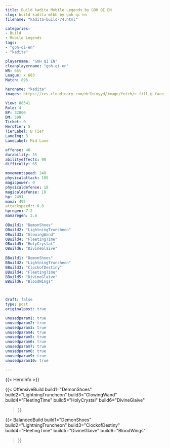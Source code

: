 ```yaml
---
title: Build kadita Mobile Legends by GOH QI EN
slug: build-kadita-mlbb-by-goh-qi-en
filename: "kadita-build-74.html"

categories: 
- Build 
- Mobile Legends
tags: 
- "goh-qi-en"
- "kadita"

playername: "GOH QI EN"
cleanplayername: "goh-qi-en"
WR: 65%
League: x 683
Match: 895 

heroname: "kadita"
images: https://res.cloudinary.com/drlhixyyd/image/fetch/c_fill,g_face,f_auto/https://cdn2-build.mobagenie.my.id/p/images/banner/full/kadita.jpg

View: 88541 
Role: 4 
BP: 32000
DM: 599 
Ticket: 0 
HeroTier: 5 
TierLabel: B Tier 
LaneImg: 3
LaneLabel: Mid Lane

offense: 46 
durability: 55 
abilityeffects: 90 
difficulty: 65 

movementspeed: 240
physicalattack: 105
magicpower: 0
physicaldefense: 18
magicaldefense: 10
hp: 2491
mana: 495
attackspeed:: 0.8
hpregen: 7.2
manaregen: 3.6
 
OBuild1: "DemonShoes"  
OBuild2: "LightningTruncheon" 
OBuild3: "GlowingWand" 
OBuild4: "FleetingTime" 
OBuild5: "HolyCrystal" 
OBuild6: "DivineGlaive" 
 
BBuild1: "DemonShoes"  
BBuild2: "LightningTruncheon" 
BBuild3: "ClockofDestiny" 
BBuild4: "FleetingTime" 
BBuild5: "DivineGlaive" 
BBuild6: "BloodWings"



draft: false
type: post
originalpost: true

unusedparam1: true
unusedparam2: true
unusedparam3: true
unusedparam4: true
unusedparam5: true
unusedparam6: true
unusedparam7: true
unusedparam8: true
unusedparam9: true
unusedparam10: true

---
```


{{< HeroInfo >}} 

{{< OffensiveBuild 
build1="DemonShoes"  
build2="LightningTruncheon" 
build3="GlowingWand" 
build4="FleetingTime" 
build5="HolyCrystal" 
build6="DivineGlaive" 
 >}} 

{{< BalancedBuild 
build1="DemonShoes"  
build2="LightningTruncheon" 
build3="ClockofDestiny" 
build4="FleetingTime" 
build5="DivineGlaive" 
build6="BloodWings" 
 >}}

